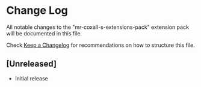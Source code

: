 # Change Log

All notable changes to the "mr-coxall-s-extensions-pack" extension pack will be documented in this file.

Check [Keep a Changelog](http://keepachangelog.com/) for recommendations on how to structure this file.

## [Unreleased]

- Initial release
